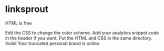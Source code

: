 # linksprout
HTML is free

Edit the CSS to change the color scheme. 
Add your analytics snippet code in the header if you want. 
Put the HTML and CSS in the same directory. 
Voila! Your truncated personal brand is online.
